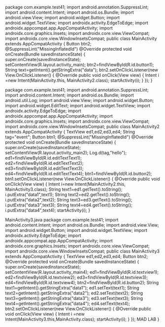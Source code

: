package com.example.test41;
import android.annotation.SuppressLint;
import android.content.Intent;
import android.os.Bundle;
import android.view.View;
import android.widget.Button;
import android.widget.TextView;
import androidx.activity.EdgeToEdge;
import androidx.appcompat.app.AppCompatActivity;
import androidx.core.graphics.Insets;
import androidx.core.view.ViewCompat;
import androidx.core.view.WindowInsetsCompat;
public class MainActivity extends AppCompatActivity {
 Button btn2;
 @SuppressLint("MissingInflatedId")
 @Override
 protected void onCreate(Bundle savedInstanceState) {
 super.onCreate(savedInstanceState);
 setContentView(R.layout.activity_main);
 btn2=findViewById(R.id.button1);
 String text=getIntent().getStringExtra("data");
 btn2.setOnClickListener(new View.OnClickListener() {
 @Override
 public void onClick(View view) {
 Intent i =new Intent(MainActivity.this, MainActivity2.class);
 startActivity(i);
 }
 });
 }



 package com.example.test41;
import android.annotation.SuppressLint;
import android.content.Intent;
import android.os.Bundle;
import android.util.Log;
import android.view.View;
import android.widget.Button;
import android.widget.EditText;
import android.widget.TextView;
import androidx.activity.EdgeToEdge;
import androidx.appcompat.app.AppCompatActivity;
import androidx.core.graphics.Insets;
import androidx.core.view.ViewCompat;
import androidx.core.view.WindowInsetsCompat;
public class MainActivity2 extends AppCompatActivity {
 TextView ed1,ed2,ed3,ed4;
 String tag="event";
 Button btn1;
 @SuppressLint("MissingInflatedId")
 @Override
 protected void onCreate(Bundle savedInstanceState) {
 super.onCreate(savedInstanceState);
 setContentView(R.layout.activity_main2);
 Log.d(tag,"hello");
 ed1=findViewById(R.id.editTextText1);
 ed2=findViewById(R.id.editTextText2);
 ed3=findViewById(R.id.editTextText3);
 ed4=findViewById(R.id.editTextText4);
 btn1=findViewById(R.id.button2);
 btn1.setOnClickListener(new View.OnClickListener() {
 @Override
 public void onClick(View view) {
 Intent i=new Intent(MainActivity2.this, MainActivity3.class);
 String text1=ed1.getText().toString();
 i.putExtra("data1",text1);
 String text2=ed2.getText().toString();
 i.putExtra("data2",text2);
 String text3=ed3.getText().toString();
 i.putExtra("data3",text3);
 String text4=ed4.getText().toString();
 i.putExtra("data4",text4);
 startActivity(i);
 }



 MainActivity3.java
package com.example.test41;
import android.content.Intent;
import android.os.Bundle;
import android.view.View;
import android.widget.Button;
import android.widget.TextView;
import androidx.activity.EdgeToEdge;
import androidx.appcompat.app.AppCompatActivity;
import androidx.core.graphics.Insets;
import androidx.core.view.ViewCompat;
import androidx.core.view.WindowInsetsCompat;
public class MainActivity3 extends AppCompatActivity {
 TextView ed1,ed2,ed3,ed4;
 Button btn2;
 @Override
 protected void onCreate(Bundle savedInstanceState) {
 super.onCreate(savedInstanceState);
 setContentView(R.layout.activity_main4);
 ed1=findViewById(R.id.textview1);
 ed2=findViewById(R.id.textview2);
 ed3=findViewById(R.id.textview3);
 ed4=findViewById(R.id.textview4);
 btn2=findViewById(R.id.button2);
 String text1=getIntent().getStringExtra("data1");
 ed1.setText(text1);
 String text2=getIntent().getStringExtra("data2");
 ed2.setText(text2);
 String text3=getIntent().getStringExtra("data3");
 ed3.setText(text3);
 String text4=getIntent().getStringExtra("data4");
 ed4.setText(text4);
 btn2.setOnClickListener(new View.OnClickListener() {
 @Override
 public void onClick(View view) {
 Intent i =new Intent(MainActivity3.this,MainActivity.class);
 startActivity(i);
 }
 });
MAD LAB
 }
